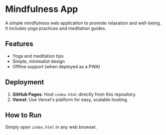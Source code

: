 
# Mindfulness App

A simple mindfulness web application to promote relaxation and well-being. It includes yoga practices and meditation guides.

## Features
- Yoga and meditation tips
- Simple, minimalist design
- Offline support (when deployed as a PWA)

## Deployment
1. **GitHub Pages**: Host `index.html` directly from this repository.
2. **Vercel**: Use Vercel's platform for easy, scalable hosting.

## How to Run
Simply open `index.html` in any web browser.
